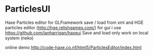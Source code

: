 ParticlesUI
===========
Haxe Particles editor for GLFramework
save / load from xml and HGE particles editor
(http://hge.relishgames.com/)
for gui i use https://github.com/ianharrigan/haxeui
Save and load only work on local system (neko)

online demo
http://code-haxe.co.nf/html5/ParticlesEditor/index.html